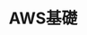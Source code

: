 ---
title: "AWS基礎"
slug: basic
image: category-basic.jpg
style:
    background: "#3B82F6"
    color: "#fff"
---